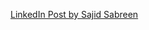 [LinkedIn Post by Sajid Sabreen](https://www.linkedin.com/posts/sajidsabreen_django-userauthentication-webdevelopment-activity-7200517442618445824-44sW?utm_source=share&utm_medium=member_desktop)
